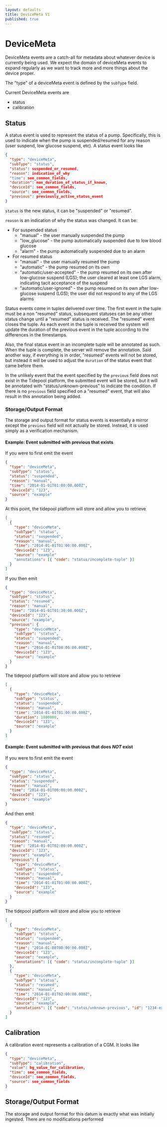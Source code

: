 ```yaml
---
layout: defaults
title: DeviceMeta V1
published: true
---
```

# DeviceMeta

DeviceMeta events are a catch-all for metadata about whatever device is currently being used.  We expect the domain of deviceMeta events to expand regularly as we want to track more and more things about the device proper.

The "type" of a deviceMeta event is defined by the `subType` field.

Current DeviceMeta events are

* status
* calibration

## Status

A status event is used to represent the status of a pump.  Specifically, this is used to indicate when the pump is suspended/resumed for any reason (user suspend, low glucose suspend, etc).  A status event looks like


~~~json
{
  "type": "deviceMeta",
  "subType": "status",
  "status": suspended_or_resumed,
  "reason": indication_of_why
  "time": see_common_fields,
  "duration": max_duration_of_status_if_known,
  "deviceId": see_common_fields,
  "source": see_common_fields,
  "previous": previously_active_status_event
}
~~~

`status` is the new status, it can be "suspended" or "resumed".

`reason` is an indication of why the status was changed.  It can be:

* For suspended status
    * "manual" - the user manually suspended the pump
    * "low_glucose" - the pump automatically suspended due to low blood glucose
    * "alarm" - the pump automatically suspended due to an alarm
* For resumed status
    * "manual" - the user manually resumed the pump
    * "automatic" - the pump resumed on its own
    * "automatic/user-accepted" - the pump resumed on its own after low-glucose suspend (LGS); the user cleared at least one LGS alarm, indicating tacit acceptance of the suspend
    * "automatic/user-ignored" - the pump resumed on its own after low-glucose suspend (LGS); the user did not respond to any of the LGS alarms

Status events come in tuples delivered over time.  The first event in the tuple must be a non "resumed" status, subsequent statuses can be any other status change until a "resumed" status is received.  The "resumed" event closes the tuple.  As each event in the tuple is received the system will update the duration of the previous event in the tuple according to the differences in the timestamps.

Also, the final status event in an incomplete tuple will be annotated as such.  When the tuple is complete, the server will remove the annotation.  Said another way, if everything is in order, "resumed" events will not be stored, but instead it will be used to adjust the `duration` of the status event that came before them.

In the unlikely event that the event specified by the `previous` field does not exist in the Tidepool platform, the submitted event will be stored, but it will be annotated with "status/unknown-previous" to indicate the condition.  If there is no `previous` field specified on a "resumed" event, that will also result in this annotation being added.

### Storage/Output Format

The storage and output format for status events is essentially a mirror except the `previous` field will not actually be stored.  Instead, it is used simply as a verification mechanism.

#### Example: Event submitted with previous that exists

If you were to first emit the event

~~~json
{
  "type": "deviceMeta",
  "subType": "status",
  "status": "suspended",
  "reason": "manual",
  "time": "2014-01-01T01:00:00.000Z",
  "deviceId": "123",
  "source": "example"
}
~~~

At this point, the tidepool platform will store and allow you to retrieve

~~~json
[
  {
    "type": "deviceMeta",
    "subType": "status",
    "status": "suspended",
    "reason": "manual",
    "time": "2014-01-01T01:00:00.000Z",
    "deviceId": "123",
    "source": "example"
    "annotations": [{ "code": "status/incomplete-tuple" }]
  }
]
~~~

If you then emit

~~~json
{
  "type": "deviceMeta",
  "subType": "status",
  "status": "resumed",
  "reason": "manual",
  "time": "2014-01-01T01:30:00.000Z",
  "deviceId": "123",
  "source": "example",
  "previous": {
    "type": "deviceMeta",
    "subType": "status",
    "status": "suspended",
    "reason": "manual",
    "time": "2014-01-01T00:00:00.000Z",
    "deviceId": "123",
    "source": "example"
  }
}
~~~

The tidepool platform will store and allow you to retrieve

~~~json
[
  {
    "type": "deviceMeta",
    "subType": "status",
    "status": "suspended",
    "reason": "manual",
    "time": "2014-01-01T01:00:00.000Z",
    "duration": 1800000,
    "deviceId": "123",
    "source": "example"
  }
]
~~~

#### Example: Event submitted with previous that does *NOT* exist

If you were to first emit the event

~~~json
{
  "type": "deviceMeta",
  "subType": "status",
  "status": "suspended",
  "reason": "manual",
  "time": "2014-01-01T00:00:00.000Z",
  "deviceId": "123",
  "source": "example"
}
~~~

And then emit

~~~json
{
  "type": "deviceMeta",
  "subType": "status",
  "status": "resumed",
  "reason": "manual",
  "time": "2014-01-01T02:00:00.000Z",
  "deviceId": "123",
  "source": "example",
  "previous": {
    "type": "deviceMeta",
    "subType": "status",
    "status": "suspended",
    "reason": "manual",
    "time": "2014-01-01T01:00:00.000Z",
    "deviceId": "123",
    "source": "example"
  }
}
~~~

The tidepool platform will store and allow you to retrieve

~~~json
[
  {
    "type": "deviceMeta",
    "subType": "status",
    "status": "suspended",
    "reason": "manual",
    "time": "2014-01-00T00:00:00.000Z",
    "deviceId": "123",
    "source": "example",
    "annotations": [{ "code": "status/incomplete-tuple" }]
  },
  {
    "type": "deviceMeta",
    "subType": "status",
    "status": "resumed",
    "reason": "manual",
    "time": "2014-01-01T02:00:00.000Z",
    "deviceId": "123",
    "source": "example",
    "annotations": [{ "code": "status/unknown-previous", "id": "1234-expected-id-of-previous-abcd" }]
  }
]
~~~

## Calibration

A calibration event represents a calibration of a CGM.  It looks like

~~~json
{
  "type": "deviceMeta",
  "subType": "calibration",
  "value": bg_value_for_calibration,
  "time": see_common_fields,
  "deviceId": see_common_fields,
  "source": see_common_fields
}
~~~

## Storage/Output Format

The storage and output format for this datum is exactly what was initially ingested.  There are no modifications performed